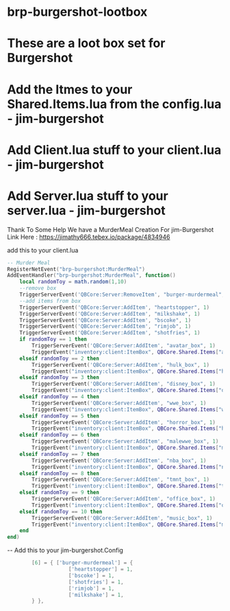 # brp-burgershot-lootbox

# These are a loot box set for Burgershot

# Add the Itmes to your Shared.Items.lua from the config.lua - jim-burgershot

# Add Client.lua stuff to your client.lua - jim-burgershot

# Add Server.lua stuff to your server.lua - jim-burgershot

Thank To Some Help We have a MurderMeal Creation For jim-Burgershot Link Here : https://jimathy666.tebex.io/package/4834946

add this to your client.lua

```lua
-- Murder Meal
RegisterNetEvent("brp-burgershot:MurderMeal")
AddEventHandler("brp-burgershot:MurderMeal", function()
    local randomToy = math.random(1,10)
    --remove box
    TriggerServerEvent('QBCore:Server:RemoveItem', "burger-murdermeal", 1)
    --add items from box
    TriggerServerEvent('QBCore:Server:AddItem', "heartstopper", 1)
    TriggerServerEvent('QBCore:Server:AddItem', "milkshake", 1)
    TriggerServerEvent('QBCore:Server:AddItem', "bscoke", 1)
    TriggerServerEvent('QBCore:Server:AddItem', "rimjob", 1)
    TriggerServerEvent('QBCore:Server:AddItem', "shotfries", 1)
    if randomToy == 1 then
        TriggerServerEvent('QBCore:Server:AddItem', "avatar_box", 1)
        TriggerEvent("inventory:client:ItemBox", QBCore.Shared.Items["avatar_box"], "add")
    elseif randomToy == 2 then
        TriggerServerEvent('QBCore:Server:AddItem', "hulk_box", 1)
        TriggerEvent("inventory:client:ItemBox", QBCore.Shared.Items["hulk_box"], "add")
    elseif randomToy == 3 then
        TriggerServerEvent('QBCore:Server:AddItem', "disney_box", 1)
        TriggerEvent("inventory:client:ItemBox", QBCore.Shared.Items["disney_box"], "add")
    elseif randomToy == 4 then
        TriggerServerEvent('QBCore:Server:AddItem', "wwe_box", 1)
        TriggerEvent("inventory:client:ItemBox", QBCore.Shared.Items["wwe_box"], "add")
    elseif randomToy == 5 then
        TriggerServerEvent('QBCore:Server:AddItem', "horror_box", 1)
        TriggerEvent("inventory:client:ItemBox", QBCore.Shared.Items["horror_box"], "add")
    elseif randomToy == 6 then
        TriggerServerEvent('QBCore:Server:AddItem', "malewwe_box", 1)
        TriggerEvent("inventory:client:ItemBox", QBCore.Shared.Items["malewwe_box"], "add")
    elseif randomToy == 7 then
        TriggerServerEvent('QBCore:Server:AddItem', "nba_box", 1)
        TriggerEvent("inventory:client:ItemBox", QBCore.Shared.Items["nba_box"], "add")
    elseif randomToy == 8 then
        TriggerServerEvent('QBCore:Server:AddItem', "tmnt_box", 1)
        TriggerEvent("inventory:client:ItemBox", QBCore.Shared.Items["tmnt_box"], "add")
    elseif randomToy == 9 then
        TriggerServerEvent('QBCore:Server:AddItem', "office_box", 1)
        TriggerEvent("inventory:client:ItemBox", QBCore.Shared.Items["office_box"], "add")
    elseif randomToy == 10 then
        TriggerServerEvent('QBCore:Server:AddItem', "music_box", 1)
        TriggerEvent("inventory:client:ItemBox", QBCore.Shared.Items["music_box"], "add")
    end
end)
```

-- Add this to your jim-burgershot.Config

```lua
		[6] = { ['burger-murdermeal'] = {
            		['heartstopper'] = 1,
            		['bscoke'] = 1,
            		['shotfries'] = 1,
            		['rimjob'] = 1,
            		['milkshake'] = 1,
		} },
 ```
